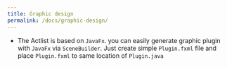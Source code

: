 ```yaml
---
title: Graphic design
permalink: /docs/graphic-design/
---
```


* The Actlist is based on `JavaFx`. you can easily generate graphic plugin with `JavaFx` via `SceneBuilder`. Just create simple `Plugin.fxml` file and place `Plugin.fxml` to same location of `Plugin.java`